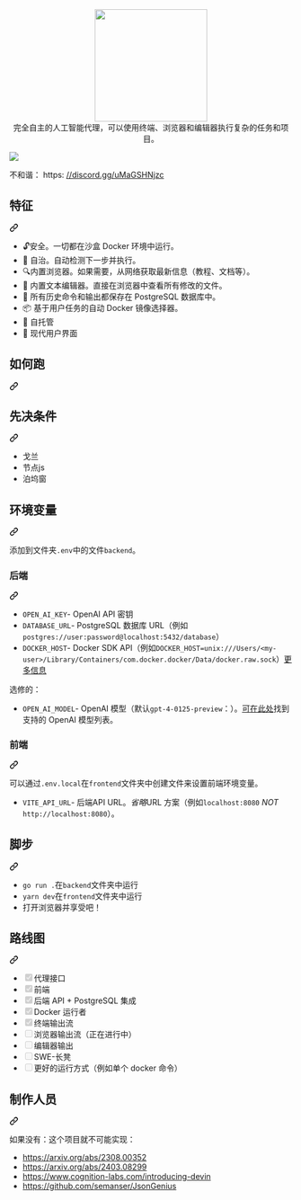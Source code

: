 <div class="Box-sc-g0xbh4-0 bJMeLZ js-snippet-clipboard-copy-unpositioned" data-hpc="true"><article class="markdown-body entry-content container-lg" itemprop="text"><div align="center" dir="auto">
  <a target="_blank" rel="noopener noreferrer" href="https://github.com/semanser/codel/blob/main/.github/logo.png"><img src="/semanser/codel/raw/main/.github/logo.png" width="200" style="max-width: 100%;"></a>
</div>
<div align="center" dir="auto"><font style="vertical-align: inherit;"><font style="vertical-align: inherit;">完全自主的人工智能代理，可以使用终端、浏览器和编辑器执行复杂的任务和项目。</font></font></div>
<p dir="auto"><a target="_blank" rel="noopener noreferrer" href="https://github.com/semanser/codel/blob/main/.github/demo.png"><img src="https://github.com/semanser/codel/raw/main/.github/demo.png" style="max-width: 100%;"></a></p>
<p dir="auto"><font style="vertical-align: inherit;"><font style="vertical-align: inherit;">不和谐： https: </font></font><a href="https://discord.gg/uMaGSHNjzc" rel="nofollow"><font style="vertical-align: inherit;"><font style="vertical-align: inherit;">//discord.gg/uMaGSHNjzc</font></font></a></p>
<div class="markdown-heading" dir="auto"><h1 tabindex="-1" class="heading-element" dir="auto"><font style="vertical-align: inherit;"><font style="vertical-align: inherit;">特征</font></font></h1><a id="user-content-features" class="anchor" aria-label="永久链接：特点" href="#features"><svg class="octicon octicon-link" viewBox="0 0 16 16" version="1.1" width="16" height="16" aria-hidden="true"><path d="m7.775 3.275 1.25-1.25a3.5 3.5 0 1 1 4.95 4.95l-2.5 2.5a3.5 3.5 0 0 1-4.95 0 .751.751 0 0 1 .018-1.042.751.751 0 0 1 1.042-.018 1.998 1.998 0 0 0 2.83 0l2.5-2.5a2.002 2.002 0 0 0-2.83-2.83l-1.25 1.25a.751.751 0 0 1-1.042-.018.751.751 0 0 1-.018-1.042Zm-4.69 9.64a1.998 1.998 0 0 0 2.83 0l1.25-1.25a.751.751 0 0 1 1.042.018.751.751 0 0 1 .018 1.042l-1.25 1.25a3.5 3.5 0 1 1-4.95-4.95l2.5-2.5a3.5 3.5 0 0 1 4.95 0 .751.751 0 0 1-.018 1.042.751.751 0 0 1-1.042.018 1.998 1.998 0 0 0-2.83 0l-2.5 2.5a1.998 1.998 0 0 0 0 2.83Z"></path></svg></a></div>
<ul dir="auto">
<li><font style="vertical-align: inherit;"><font style="vertical-align: inherit;">🔓安全。</font><font style="vertical-align: inherit;">一切都在沙盒 Docker 环境中运行。</font></font></li>
<li><font style="vertical-align: inherit;"><font style="vertical-align: inherit;">🤖 自治。</font><font style="vertical-align: inherit;">自动检测下一步并执行。</font></font></li>
<li><font style="vertical-align: inherit;"><font style="vertical-align: inherit;">🔍内置浏览器。</font><font style="vertical-align: inherit;">如果需要，从网络获取最新信息（教程、文档等）。</font></font></li>
<li><font style="vertical-align: inherit;"><font style="vertical-align: inherit;">📙 内置文本编辑器。</font><font style="vertical-align: inherit;">直接在浏览器中查看所有修改的文件。</font></font></li>
<li><font style="vertical-align: inherit;"><font style="vertical-align: inherit;">🧠 所有历史命令和输出都保存在 PostgreSQL 数据库中。</font></font></li>
<li><font style="vertical-align: inherit;"><font style="vertical-align: inherit;">📦 基于用户任务的自动 Docker 镜像选择器。</font></font></li>
<li><font style="vertical-align: inherit;"><font style="vertical-align: inherit;">🤳 自托管</font></font></li>
<li><font style="vertical-align: inherit;"><font style="vertical-align: inherit;">💅 现代用户界面</font></font></li>
</ul>
<div class="markdown-heading" dir="auto"><h1 tabindex="-1" class="heading-element" dir="auto"><font style="vertical-align: inherit;"><font style="vertical-align: inherit;">如何跑</font></font></h1><a id="user-content-how-to-run" class="anchor" aria-label="永久链接： 如何运行" href="#how-to-run"><svg class="octicon octicon-link" viewBox="0 0 16 16" version="1.1" width="16" height="16" aria-hidden="true"><path d="m7.775 3.275 1.25-1.25a3.5 3.5 0 1 1 4.95 4.95l-2.5 2.5a3.5 3.5 0 0 1-4.95 0 .751.751 0 0 1 .018-1.042.751.751 0 0 1 1.042-.018 1.998 1.998 0 0 0 2.83 0l2.5-2.5a2.002 2.002 0 0 0-2.83-2.83l-1.25 1.25a.751.751 0 0 1-1.042-.018.751.751 0 0 1-.018-1.042Zm-4.69 9.64a1.998 1.998 0 0 0 2.83 0l1.25-1.25a.751.751 0 0 1 1.042.018.751.751 0 0 1 .018 1.042l-1.25 1.25a3.5 3.5 0 1 1-4.95-4.95l2.5-2.5a3.5 3.5 0 0 1 4.95 0 .751.751 0 0 1-.018 1.042.751.751 0 0 1-1.042.018 1.998 1.998 0 0 0-2.83 0l-2.5 2.5a1.998 1.998 0 0 0 0 2.83Z"></path></svg></a></div>
<div class="markdown-heading" dir="auto"><h2 tabindex="-1" class="heading-element" dir="auto"><font style="vertical-align: inherit;"><font style="vertical-align: inherit;">先决条件</font></font></h2><a id="user-content-prerequisites" class="anchor" aria-label="永久链接：先决条件" href="#prerequisites"><svg class="octicon octicon-link" viewBox="0 0 16 16" version="1.1" width="16" height="16" aria-hidden="true"><path d="m7.775 3.275 1.25-1.25a3.5 3.5 0 1 1 4.95 4.95l-2.5 2.5a3.5 3.5 0 0 1-4.95 0 .751.751 0 0 1 .018-1.042.751.751 0 0 1 1.042-.018 1.998 1.998 0 0 0 2.83 0l2.5-2.5a2.002 2.002 0 0 0-2.83-2.83l-1.25 1.25a.751.751 0 0 1-1.042-.018.751.751 0 0 1-.018-1.042Zm-4.69 9.64a1.998 1.998 0 0 0 2.83 0l1.25-1.25a.751.751 0 0 1 1.042.018.751.751 0 0 1 .018 1.042l-1.25 1.25a3.5 3.5 0 1 1-4.95-4.95l2.5-2.5a3.5 3.5 0 0 1 4.95 0 .751.751 0 0 1-.018 1.042.751.751 0 0 1-1.042.018 1.998 1.998 0 0 0-2.83 0l-2.5 2.5a1.998 1.998 0 0 0 0 2.83Z"></path></svg></a></div>
<ul dir="auto">
<li><font style="vertical-align: inherit;"><font style="vertical-align: inherit;">戈兰</font></font></li>
<li><font style="vertical-align: inherit;"><font style="vertical-align: inherit;">节点js</font></font></li>
<li><font style="vertical-align: inherit;"><font style="vertical-align: inherit;">泊坞窗</font></font></li>
</ul>
<div class="markdown-heading" dir="auto"><h2 tabindex="-1" class="heading-element" dir="auto"><font style="vertical-align: inherit;"><font style="vertical-align: inherit;">环境变量</font></font></h2><a id="user-content-environment-variables" class="anchor" aria-label="永久链接：环境变量" href="#environment-variables"><svg class="octicon octicon-link" viewBox="0 0 16 16" version="1.1" width="16" height="16" aria-hidden="true"><path d="m7.775 3.275 1.25-1.25a3.5 3.5 0 1 1 4.95 4.95l-2.5 2.5a3.5 3.5 0 0 1-4.95 0 .751.751 0 0 1 .018-1.042.751.751 0 0 1 1.042-.018 1.998 1.998 0 0 0 2.83 0l2.5-2.5a2.002 2.002 0 0 0-2.83-2.83l-1.25 1.25a.751.751 0 0 1-1.042-.018.751.751 0 0 1-.018-1.042Zm-4.69 9.64a1.998 1.998 0 0 0 2.83 0l1.25-1.25a.751.751 0 0 1 1.042.018.751.751 0 0 1 .018 1.042l-1.25 1.25a3.5 3.5 0 1 1-4.95-4.95l2.5-2.5a3.5 3.5 0 0 1 4.95 0 .751.751 0 0 1-.018 1.042.751.751 0 0 1-1.042.018 1.998 1.998 0 0 0-2.83 0l-2.5 2.5a1.998 1.998 0 0 0 0 2.83Z"></path></svg></a></div>
<p dir="auto"><font style="vertical-align: inherit;"><font style="vertical-align: inherit;">添加到文件夹</font></font><code>.env</code><font style="vertical-align: inherit;"><font style="vertical-align: inherit;">中的文件</font></font><code>backend</code><font style="vertical-align: inherit;"><font style="vertical-align: inherit;">。</font></font></p>
<div class="markdown-heading" dir="auto"><h3 tabindex="-1" class="heading-element" dir="auto"><font style="vertical-align: inherit;"><font style="vertical-align: inherit;">后端</font></font></h3><a id="user-content-backend" class="anchor" aria-label="永久链接：后端" href="#backend"><svg class="octicon octicon-link" viewBox="0 0 16 16" version="1.1" width="16" height="16" aria-hidden="true"><path d="m7.775 3.275 1.25-1.25a3.5 3.5 0 1 1 4.95 4.95l-2.5 2.5a3.5 3.5 0 0 1-4.95 0 .751.751 0 0 1 .018-1.042.751.751 0 0 1 1.042-.018 1.998 1.998 0 0 0 2.83 0l2.5-2.5a2.002 2.002 0 0 0-2.83-2.83l-1.25 1.25a.751.751 0 0 1-1.042-.018.751.751 0 0 1-.018-1.042Zm-4.69 9.64a1.998 1.998 0 0 0 2.83 0l1.25-1.25a.751.751 0 0 1 1.042.018.751.751 0 0 1 .018 1.042l-1.25 1.25a3.5 3.5 0 1 1-4.95-4.95l2.5-2.5a3.5 3.5 0 0 1 4.95 0 .751.751 0 0 1-.018 1.042.751.751 0 0 1-1.042.018 1.998 1.998 0 0 0-2.83 0l-2.5 2.5a1.998 1.998 0 0 0 0 2.83Z"></path></svg></a></div>
<ul dir="auto">
<li><code>OPEN_AI_KEY</code><font style="vertical-align: inherit;"><font style="vertical-align: inherit;">- OpenAI API 密钥</font></font></li>
<li><code>DATABASE_URL</code><font style="vertical-align: inherit;"><font style="vertical-align: inherit;">- PostgreSQL 数据库 URL（例如</font></font><code>postgres://user:password@localhost:5432/database</code><font style="vertical-align: inherit;"><font style="vertical-align: inherit;">）</font></font></li>
<li><code>DOCKER_HOST</code><font style="vertical-align: inherit;"><font style="vertical-align: inherit;">- Docker SDK API（例如</font></font><code>DOCKER_HOST=unix:///Users/&lt;my-user&gt;/Library/Containers/com.docker.docker/Data/docker.raw.sock</code><font style="vertical-align: inherit;"><font style="vertical-align: inherit;">）</font></font><a href="https://stackoverflow.com/a/62757128/5922857" rel="nofollow"><font style="vertical-align: inherit;"><font style="vertical-align: inherit;">更多信息</font></font></a></li>
</ul>
<p dir="auto"><font style="vertical-align: inherit;"><font style="vertical-align: inherit;">选修的：</font></font></p>
<ul dir="auto">
<li><code>OPEN_AI_MODEL</code><font style="vertical-align: inherit;"><font style="vertical-align: inherit;">- OpenAI 模型（默认</font></font><code>gpt-4-0125-preview</code><font style="vertical-align: inherit;"><font style="vertical-align: inherit;">：）。</font></font><a href="https://pkg.go.dev/github.com/sashabaranov/go-openai#pkg-constants" rel="nofollow"><font style="vertical-align: inherit;"><font style="vertical-align: inherit;">可在此处</font></font></a><font style="vertical-align: inherit;"><font style="vertical-align: inherit;">找到支持的 OpenAI 模型列表</font><font style="vertical-align: inherit;">。</font></font></li>
</ul>
<div class="markdown-heading" dir="auto"><h3 tabindex="-1" class="heading-element" dir="auto"><font style="vertical-align: inherit;"><font style="vertical-align: inherit;">前端</font></font></h3><a id="user-content-frontend" class="anchor" aria-label="永久链接：前端" href="#frontend"><svg class="octicon octicon-link" viewBox="0 0 16 16" version="1.1" width="16" height="16" aria-hidden="true"><path d="m7.775 3.275 1.25-1.25a3.5 3.5 0 1 1 4.95 4.95l-2.5 2.5a3.5 3.5 0 0 1-4.95 0 .751.751 0 0 1 .018-1.042.751.751 0 0 1 1.042-.018 1.998 1.998 0 0 0 2.83 0l2.5-2.5a2.002 2.002 0 0 0-2.83-2.83l-1.25 1.25a.751.751 0 0 1-1.042-.018.751.751 0 0 1-.018-1.042Zm-4.69 9.64a1.998 1.998 0 0 0 2.83 0l1.25-1.25a.751.751 0 0 1 1.042.018.751.751 0 0 1 .018 1.042l-1.25 1.25a3.5 3.5 0 1 1-4.95-4.95l2.5-2.5a3.5 3.5 0 0 1 4.95 0 .751.751 0 0 1-.018 1.042.751.751 0 0 1-1.042.018 1.998 1.998 0 0 0-2.83 0l-2.5 2.5a1.998 1.998 0 0 0 0 2.83Z"></path></svg></a></div>
<p dir="auto"><font style="vertical-align: inherit;"><font style="vertical-align: inherit;">可以通过</font></font><code>.env.local</code><font style="vertical-align: inherit;"><font style="vertical-align: inherit;">在</font></font><code>frontend</code><font style="vertical-align: inherit;"><font style="vertical-align: inherit;">文件夹中创建文件来设置前端环境变量。</font></font></p>
<ul dir="auto">
<li><code>VITE_API_URL</code><font style="vertical-align: inherit;"><font style="vertical-align: inherit;">- 后端API URL。</font></font><em><font style="vertical-align: inherit;"><font style="vertical-align: inherit;">省略</font></font></em><font style="vertical-align: inherit;"><font style="vertical-align: inherit;">URL 方案（例如</font></font><code>localhost:8080</code> <em><font style="vertical-align: inherit;"><font style="vertical-align: inherit;">NOT</font></font></em> <code>http://localhost:8080</code><font style="vertical-align: inherit;"><font style="vertical-align: inherit;">）。</font></font></li>
</ul>
<div class="markdown-heading" dir="auto"><h2 tabindex="-1" class="heading-element" dir="auto"><font style="vertical-align: inherit;"><font style="vertical-align: inherit;">脚步</font></font></h2><a id="user-content-steps" class="anchor" aria-label="永久链接：步骤" href="#steps"><svg class="octicon octicon-link" viewBox="0 0 16 16" version="1.1" width="16" height="16" aria-hidden="true"><path d="m7.775 3.275 1.25-1.25a3.5 3.5 0 1 1 4.95 4.95l-2.5 2.5a3.5 3.5 0 0 1-4.95 0 .751.751 0 0 1 .018-1.042.751.751 0 0 1 1.042-.018 1.998 1.998 0 0 0 2.83 0l2.5-2.5a2.002 2.002 0 0 0-2.83-2.83l-1.25 1.25a.751.751 0 0 1-1.042-.018.751.751 0 0 1-.018-1.042Zm-4.69 9.64a1.998 1.998 0 0 0 2.83 0l1.25-1.25a.751.751 0 0 1 1.042.018.751.751 0 0 1 .018 1.042l-1.25 1.25a3.5 3.5 0 1 1-4.95-4.95l2.5-2.5a3.5 3.5 0 0 1 4.95 0 .751.751 0 0 1-.018 1.042.751.751 0 0 1-1.042.018 1.998 1.998 0 0 0-2.83 0l-2.5 2.5a1.998 1.998 0 0 0 0 2.83Z"></path></svg></a></div>
<ul dir="auto">
<li><font style="vertical-align: inherit;"></font><code>go run .</code><font style="vertical-align: inherit;"><font style="vertical-align: inherit;">在</font></font><code>backend</code><font style="vertical-align: inherit;"><font style="vertical-align: inherit;">文件夹中</font><font style="vertical-align: inherit;">运行</font></font></li>
<li><font style="vertical-align: inherit;"></font><code>yarn dev</code><font style="vertical-align: inherit;"><font style="vertical-align: inherit;">在</font></font><code>frontend</code><font style="vertical-align: inherit;"><font style="vertical-align: inherit;">文件夹中</font><font style="vertical-align: inherit;">运行</font></font></li>
<li><font style="vertical-align: inherit;"><font style="vertical-align: inherit;">打开浏览器并享受吧！</font></font></li>
</ul>
<div class="markdown-heading" dir="auto"><h1 tabindex="-1" class="heading-element" dir="auto"><font style="vertical-align: inherit;"><font style="vertical-align: inherit;">路线图</font></font></h1><a id="user-content-roadmap" class="anchor" aria-label="永久链接：路线图" href="#roadmap"><svg class="octicon octicon-link" viewBox="0 0 16 16" version="1.1" width="16" height="16" aria-hidden="true"><path d="m7.775 3.275 1.25-1.25a3.5 3.5 0 1 1 4.95 4.95l-2.5 2.5a3.5 3.5 0 0 1-4.95 0 .751.751 0 0 1 .018-1.042.751.751 0 0 1 1.042-.018 1.998 1.998 0 0 0 2.83 0l2.5-2.5a2.002 2.002 0 0 0-2.83-2.83l-1.25 1.25a.751.751 0 0 1-1.042-.018.751.751 0 0 1-.018-1.042Zm-4.69 9.64a1.998 1.998 0 0 0 2.83 0l1.25-1.25a.751.751 0 0 1 1.042.018.751.751 0 0 1 .018 1.042l-1.25 1.25a3.5 3.5 0 1 1-4.95-4.95l2.5-2.5a3.5 3.5 0 0 1 4.95 0 .751.751 0 0 1-.018 1.042.751.751 0 0 1-1.042.018 1.998 1.998 0 0 0-2.83 0l-2.5 2.5a1.998 1.998 0 0 0 0 2.83Z"></path></svg></a></div>
<ul class="contains-task-list">
<li class="task-list-item"><input type="checkbox" id="" disabled="" class="task-list-item-checkbox" checked=""><font style="vertical-align: inherit;"><font style="vertical-align: inherit;">代理接口</font></font></li>
<li class="task-list-item"><input type="checkbox" id="" disabled="" class="task-list-item-checkbox" checked=""><font style="vertical-align: inherit;"><font style="vertical-align: inherit;">前端</font></font></li>
<li class="task-list-item"><input type="checkbox" id="" disabled="" class="task-list-item-checkbox" checked=""><font style="vertical-align: inherit;"><font style="vertical-align: inherit;">后端 API + PostgreSQL 集成</font></font></li>
<li class="task-list-item"><input type="checkbox" id="" disabled="" class="task-list-item-checkbox" checked=""><font style="vertical-align: inherit;"><font style="vertical-align: inherit;">Docker 运行者</font></font></li>
<li class="task-list-item"><input type="checkbox" id="" disabled="" class="task-list-item-checkbox" checked=""><font style="vertical-align: inherit;"><font style="vertical-align: inherit;">终端输出流</font></font></li>
<li class="task-list-item"><input type="checkbox" id="" disabled="" class="task-list-item-checkbox"><font style="vertical-align: inherit;"><font style="vertical-align: inherit;">浏览器输出流（正在进行中）</font></font></li>
<li class="task-list-item"><input type="checkbox" id="" disabled="" class="task-list-item-checkbox"><font style="vertical-align: inherit;"><font style="vertical-align: inherit;">编辑器输出</font></font></li>
<li class="task-list-item"><input type="checkbox" id="" disabled="" class="task-list-item-checkbox"><font style="vertical-align: inherit;"><font style="vertical-align: inherit;">SWE-长凳</font></font></li>
<li class="task-list-item"><input type="checkbox" id="" disabled="" class="task-list-item-checkbox"><font style="vertical-align: inherit;"><font style="vertical-align: inherit;">更好的运行方式（例如单个 docker 命令）</font></font></li>
</ul>
<div class="markdown-heading" dir="auto"><h1 tabindex="-1" class="heading-element" dir="auto"><font style="vertical-align: inherit;"><font style="vertical-align: inherit;">制作人员</font></font></h1><a id="user-content-credits" class="anchor" aria-label="永久链接：学分" href="#credits"><svg class="octicon octicon-link" viewBox="0 0 16 16" version="1.1" width="16" height="16" aria-hidden="true"><path d="m7.775 3.275 1.25-1.25a3.5 3.5 0 1 1 4.95 4.95l-2.5 2.5a3.5 3.5 0 0 1-4.95 0 .751.751 0 0 1 .018-1.042.751.751 0 0 1 1.042-.018 1.998 1.998 0 0 0 2.83 0l2.5-2.5a2.002 2.002 0 0 0-2.83-2.83l-1.25 1.25a.751.751 0 0 1-1.042-.018.751.751 0 0 1-.018-1.042Zm-4.69 9.64a1.998 1.998 0 0 0 2.83 0l1.25-1.25a.751.751 0 0 1 1.042.018.751.751 0 0 1 .018 1.042l-1.25 1.25a3.5 3.5 0 1 1-4.95-4.95l2.5-2.5a3.5 3.5 0 0 1 4.95 0 .751.751 0 0 1-.018 1.042.751.751 0 0 1-1.042.018 1.998 1.998 0 0 0-2.83 0l-2.5 2.5a1.998 1.998 0 0 0 0 2.83Z"></path></svg></a></div>
<p dir="auto"><font style="vertical-align: inherit;"><font style="vertical-align: inherit;">如果没有：这个项目就不可能实现：</font></font></p>
<ul dir="auto">
<li><a href="https://arxiv.org/abs/2308.00352" rel="nofollow"><font style="vertical-align: inherit;"><font style="vertical-align: inherit;">https://arxiv.org/abs/2308.00352</font></font></a></li>
<li><a href="https://arxiv.org/abs/2403.08299" rel="nofollow"><font style="vertical-align: inherit;"><font style="vertical-align: inherit;">https://arxiv.org/abs/2403.08299</font></font></a></li>
<li><a href="https://www.cognition-labs.com/introducing-devin" rel="nofollow"><font style="vertical-align: inherit;"><font style="vertical-align: inherit;">https://www.cognition-labs.com/introducing-devin</font></font></a></li>
<li><a href="https://github.com/semanser/JsonGenius"><font style="vertical-align: inherit;"><font style="vertical-align: inherit;">https://github.com/semanser/JsonGenius</font></font></a></li>
</ul>
</article></div>
